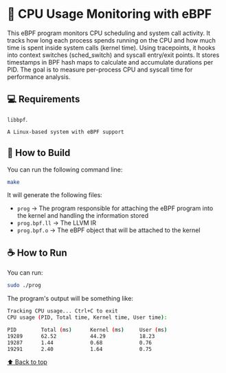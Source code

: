# 🤙 CPU Usage Monitoring with eBPF

This eBPF program monitors CPU scheduling and system call activity. It tracks how long each process spends running on the CPU and how much time is spent inside system calls (kernel time). Using tracepoints, it hooks into context switches (sched_switch) and syscall entry/exit points. It stores timestamps in BPF hash maps to calculate and accumulate durations per PID. The goal is to measure per-process CPU and syscall time for performance analysis.

## 💻 Requirements

`libbpf`.

`A Linux-based system with eBPF support`

## 🚀 How to Build

You can run the following command line:
```bash
make
```

It will generate the following files:
- `prog` → The program responsible for attaching the eBPF program into the kernel and handling the information stored
- `prog.bpf.ll` → The LLVM IR   
- `prog.bpf.o` → The eBPF object that will be attached to the kernel

## ☕ How to Run

You can run:
```bash
sudo ./prog
```
The program's output will be something like:
```bash
Tracking CPU usage... Ctrl+C to exit
CPU usage (PID, Total time, Kernel time, User time):

PID        Total (ms)      Kernel (ms)     User (ms)      
19289      62.52           44.29           18.23          
19287      1.44            0.68            0.76           
19291      2.40            1.64            0.75        
```

[⬆ Back to top](#cpumonitor)<br>
